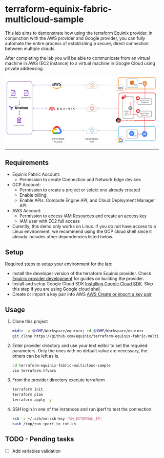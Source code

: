 # terraform-equinix-fabric-multicloud-sample

This lab aims to demonstrate how using the terraform Equinix provider, in conjunction with the AWS provider and Google provider, you can fully automate the entire process of establishing a secure, direct connection between multiple clouds.

After completing the lab you will be able to communicate from an virtual machine in AWS (EC2 instance) to a virtual machine in Google Cloud using private addressing.

![Multi-cloud automation Equinix Fabric diagram](docs/images/Multicloud-Automation-Equinix-Fabric-Diagram.PNG?raw=true "Multi-cloud automation Equinix Fabric diagram")


---

## Requirements

* Equinix Fabric Account:
  - Permission to create Connection and Network Edge devices
* GCP Account: 
  - Permission to create a project or select one already created
  - Enable billing.
  - Enable APIs: Compute Engine API, and Cloud Deployment Manager API.
* AWS Account:
  - Permission to access IAM Resources and create an access key
  - IAM user with EC2 full access
* Curently, this demo only works on Linux. If you do not have access to a Linux environment, we recommend using the GCP cloud shell since it already includes other dependencies listed below.

## Setup

Required steps to setup your environment for the lab:

* Install the developer version of the terraform Equinix provider. Check [Equinix provider development](https://github.com/equinix/terraform-provider-equinix/blob/master/DEVELOPMENT.md) for guides on building the provider.
* Install and setup Google Cloud SDK [Installing Google Cloud SDK](https://cloud.google.com/sdk/docs/install). Skip this step if you are using Google cloud shell.
* Create or import a key pair into AWS [AWS Create or import a key pair](https://docs.aws.amazon.com/AWSEC2/latest/UserGuide/ec2-key-pairs.html#prepare-key-pair)

## Usage

1. Clone this project

   ```sh
   mkdir -p $HOME/Workspace/equinix; cd $HOME/Workspace/equinix
   git clone https://github.com/equinix/terraform-equinix-fabric-multicloud-sample.git
   ```
2. Enter provider directory and use your text editor to set the required parameters. Only the ones with no default value are necessary, the others can be left as is.

   ```sh
   cd terraform-equinix-fabric-multicloud-sample
   vim terraform.tfvars

3. From the provider directory execute terraform

   ```sh
   terraform init
   terraform plan
   terraform apply -y

4. SSH login in one of the instances and run iperf to test the connection

   ```sh
   ssh -i ~/.ssh/vm-ssh-key [VM_EXTERNAL_IP]
   bash /tmp/run_iperf_to_int.sh

## TODO - Pending tasks

- [ ] Add variables validation